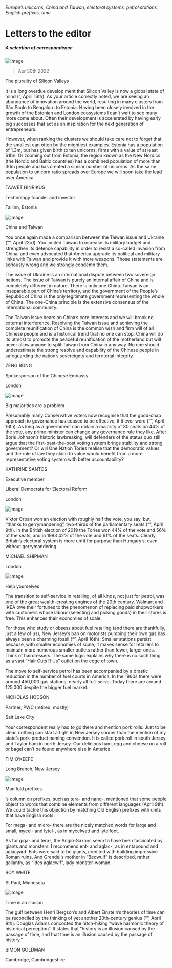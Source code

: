 ###### Europe’s unicorns, China and Taiwan, electoral systems, petrol stations, English prefixes, time
# Letters to the editor 
##### A selection of correspondence 
![image](images/20220416_wbd001_0.jpg) 
> Apr 30th 2022 

The plurality of Silicon Valleys
It is a long overdue develop ment that Silicon Valley is now a global state of mind (”, April 16th). As your article correctly noted, we are seeing an abundance of innovation around the world, resulting in many clusters from São Paulo to Bengaluru to Estonia. Having been closely involved in the growth of the Estonian and London ecosystems I can’t wait to see many more come about. Often their development is accelerated by having early big successes that act as an inspiration for the next generation of entrepreneurs.

However, when ranking the clusters we should take care not to forget that the smallest can often be the mightiest examples. Estonia has a population of 1.3m, but has given birth to ten unicorns, firms with a value of at least $1bn. Or zooming out from Estonia, the region known as the New Nordics (the Nordic and Baltic countries) has a combined population of more than 30m people and has created a similar number of unicorns. As the same population to unicorn ratio spreads over Europe we will soon take the lead over America.
TAAVET HINRIKUS
Technology founder and investor
Tallinn, Estonia
![image](images/20220423_ldp001.jpg) 

China and Taiwan
You once again made a comparison between the Taiwan issue and Ukraine (“”, April 23rd). You incited Taiwan to increase its military budget and strengthen its defence capability in order to resist a so-called invasion from China, and even advocated that America upgrade its political and military links with Taiwan and provide it with more weapons. Those statements are seriously wrong and we strongly condemn them.
The issue of Ukraine is an international dispute between two sovereign nations. The issue of Taiwan is purely an internal affair of China and is completely different in nature. There is only one China. Taiwan is an inseparable part of China’s territory, and the government of the People’s Republic of China is the only legitimate government representing the whole of China. The one-China principle is the extensive consensus of the international community.
The Taiwan issue bears on China’s core interests and we will brook no external interference. Resolving the Taiwan issue and achieving the complete reunification of China is the common wish and firm will of all Chinese people and is a historical trend that no one can stop. China will do its utmost to promote the peaceful reunification of the motherland but will never allow anyone to split Taiwan from China in any way. No one should underestimate the strong resolve and capability of the Chinese people in safeguarding the nation’s sovereignty and territorial integrity.
ZENG RONG
Spokesperson of the Chinese Embassy
London
![image](images/20220416_brp009.jpg) 

Big majorities are a problem
Presumably many Conservative voters now recognise that the good-chap approach to governance has ceased to be effective, if it ever were (“”, April 16th). As long as a government can obtain a majority of 80 seats on 44% of the vote, any prime minister can change any governance rule they like. After Boris Johnson’s historic lawbreaking, will defenders of the status quo still argue that the first-past-the-post voting system brings stability and strong government? Or will One Nation Tories realise that the democratic values and the rule of law they claim to value would benefit from a more representative voting system with better accountability?
KATHRINE SANTOS
Executive member
Liberal Democrats for Electoral Reform
London
![image](images/20220409_ldp503.jpg) 

Viktor Orban won an election with roughly half the vote, you say, but, “thanks to gerrymandering”, two-thirds of the parliamentary seats (“”, April 9th). In the British election of 2019 the Tories won 44% of the vote and 56% of the seats, and in 1983 42% of the vote and 61% of the seats. Clearly Britain’s electoral system is more unfit for purpose than Hungary’s, even without gerrymandering.
MICHAEL SHIPMAN
London
![image](images/20220409_usp503.jpg) 

Help yourselves
The transition to self-service in retailing, of all kinds, not just for petrol, was one of the great wealth-creating engines of the 20th century. Walmart and IKEA owe their fortunes to the phenomenon of replacing paid shopworkers with customers whose labour (selecting and picking goods) in their stores is free. This enhances their economies of scale.
For those who study or obsess about fuel retailing (and there are thankfully, just a few of us), New Jersey’s ban on motorists pumping their own gas has always been a charming fossil (“”, April 16th). Smaller stations persist because, with smaller economies of scale, it makes sense for retailers to maintain more numerous smaller outlets rather than fewer, larger ones. Think of hairdressers. The same logic explains why there is no such thing as a vast “Hair Cuts R Us” outlet on the edge of town.
The move to self-service petrol has been accompanied by a drastic reduction in the number of fuel courts in America. In the 1960s there were around 450,000 gas stations, nearly all full-serve. Today there are around 125,000 despite the bigger fuel market.
NICHOLAS HODSON
Partner, PWC (retired, mostly)
Salt Lake City
Your correspondent really had to go there and mention pork rolls. Just to be clear, nothing can start a fight in New Jersey sooner than the mention of my state’s pork-product naming convention. It is called pork roll in south Jersey and Taylor ham in north Jersey. Our delicious ham, egg and cheese on a roll or bagel can’t be found anywhere else in America.
TIM O’KEEFE
Long Branch, New Jersey
![image](images/20220409_cud001.jpg) 

Manifold prefixes
’s column on prefixes, such as tera- and nano-, mentioned that some people object to words that combine elements from different languages (April 9th). We could tackle this objection by matching Old English prefixes with units that have English roots.
For mega- and micro- there are the nicely matched words for large and small, mycel- and lytel-, as in mycelwatt and lytelfoot.
As for giga- and tera-, the Anglo-Saxons seem to have been fascinated by giants and monsters. I recommend ent- and aglac-, as in entapound and aglacyard. Ents were said to be giants, credited with building impressive Roman ruins. And Grendel’s mother in “Beowulf” is described, rather gallantly, as “ides aglacwif”, lady monster-woman.
ROY WHITE
St Paul, Minnesota
![image](images/20220409_cup001.jpg) 

Time is an illusion
The gulf between Henri Bergson’s and Albert Einstein’s theories of time can be reconciled by the thinking of yet another 20th-century genius (“”, April 9th). Douglas Adams concocted the hitch-hiking “wave harmonic theory of historical perception”. It states that “history is an illusion caused by the passage of time, and that time is an illusion caused by the passage of history.”
SIMON GOLDMAN
Cambridge, Cambridgeshire
